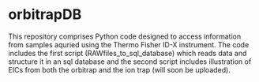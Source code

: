 # orbitrapDB

This repository comprises Python code designed to access information from samples aquried using the Thermo Fisher ID-X instrument.
The code includes the first script (RAWfiles_to_sql_database) which reads data and structure it in an sql database and the second script includes illustration of EICs from both the orbitrap and the ion trap (will soon be uploaded).
